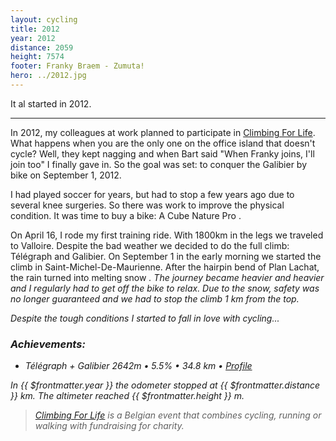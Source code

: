 ```yaml
---
layout: cycling
title: 2012
year: 2012
distance: 2059
height: 7574
footer: Franky Braem - Zumuta!
hero: ../2012.jpg
---
```


It al started in 2012.

---

In 2012, my colleagues at work planned to participate in [Climbing For Life](https://www.climbingforlife.be/).
What happens when you are the only one on the office island that doesn't cycle?
Well, they kept nagging and when Bart said "When Franky joins, I'll join too" I finally gave in. So 
the goal was set: to conquer the <i class="fas fa-mountain"></i> 
Galibier by bike on September 1, 2012.

<i class="fas fa-futbol"></i> I had played soccer for years, but had to stop a few years ago due to several 
knee surgeries. So there was work to improve the physical condition.
It was time to buy a bike: A Cube Nature Pro <i class="fas fa-bicycle"></i>.

On April 16, I rode my first training ride. With 1800km in the legs we traveled
to Valloire. Despite the bad weather we decided to do the full climb: Télégraph and Galibier.
On September 1 in the early morning we started the climb in Saint-Michel-De-Maurienne.
After the hairpin bend of Plan Lachat, the rain turned into melting snow <i class="fas fa-snowflake text-blue-500" />. The journey 
became heavier and heavier and I regularly had to get off the bike to relax.
Due to the snow, safety was no longer guaranteed and we had to stop the climb 1 km 
from the top.

Despite the tough conditions I started to fall in love with cycling...
<i class="fa fa-heart text-red-500 ml-2" />

### Achievements:
+ Télégraph + Galibier <i class="fas fa-mountain" /> 2642m &bull; 5.5% &bull; 34.8 km &bull; [Profile](https://climbfinder.com/en/climbs/col-du-galibier)

In {{ $frontmatter.year }} the odometer <i class="fas fa-tachometer-alt" /> stopped at {{ $frontmatter.distance }} km.
The altimeter <i class="fas fa-arrow-right -rotate-45" /> reached {{ $frontmatter.height }} m.

> [Climbing For Life](https://www.climbingforlife.be/) is a Belgian event that combines
> cycling, running or walking with fundraising for charity.
